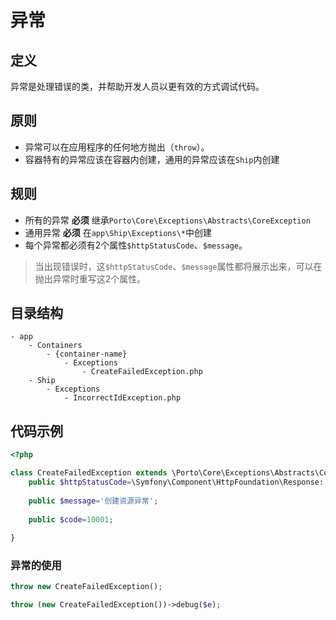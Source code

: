 # 异常

## 定义
异常是处理错误的类，并帮助开发人员以更有效的方式调试代码。

## 原则
* 异常可以在应用程序的任何地方抛出（`throw`）。
* 容器特有的异常应该在容器内创建，通用的异常应该在`Ship`内创建

## 规则
* 所有的异常 **必须** 继承`Porto\Core\Exceptions\Abstracts\CoreException`
* 通用异常 **必须** 在`app\Ship\Exceptions\*`中创建
* 每个异常都必须有2个属性`$httpStatusCode`、`$message`。

> 当出现错误时，这`$httpStatusCode`、`$message`属性都将展示出来，可以在抛出异常时重写这2个属性。

## 目录结构
```text
- app
    - Containers
        - {container-name}
            - Exceptions
                - CreateFailedException.php
    - Ship
        - Exceptions
            - IncorrectIdException.php

```

## 代码示例
```php
<?php

class CreateFailedException extends \Porto\Core\Exceptions\Abstracts\CoreException{
    public $httpStatusCode=\Symfony\Component\HttpFoundation\Response::HTTP_CONFLICT;
    
    public $message='创建资源异常';
    
    public $code=10001;
    
}
```

### 异常的使用
```php
throw new CreateFailedException();

throw (new CreateFailedException())->debug($e);
``` 